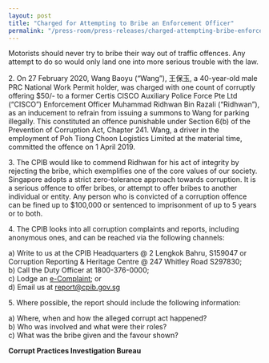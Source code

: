 ```yaml
---
layout: post
title: "Charged for Attempting to Bribe an Enforcement Officer"
permalink: "/press-room/press-releases/charged-attempting-bribe-enforcement-officer"
---
```

Motorists should never try to bribe their way out of traffic offences. Any attempt to do so would only land one into more serious trouble with the law.

2\.        On 27 February 2020, Wang Baoyu (“Wang”), 王保玉, a 40-year-old male PRC National Work Permit holder, was charged with one count of corruptly offering $50/- to a former Certis CISCO Auxiliary Police Force Pte Ltd (“CISCO”) Enforcement Officer Muhammad Ridhwan Bin Razali (“Ridhwan”), as an inducement to refrain from issuing a summons to Wang for parking illegally. This constituted an offence punishable under Section 6(b) of the Prevention of Corruption Act, Chapter 241. Wang, a driver in the employment of Poh Tiong Choon Logistics Limited at the material time, committed the offence on 1 April 2019.

3\.        The CPIB would like to commend Ridhwan for his act of integrity by rejecting the bribe, which exemplifies one of the core values of our society. Singapore adopts a strict zero-tolerance approach towards corruption. It is a serious offence to offer bribes, or attempt to offer bribes to another individual or entity. Any person who is convicted of a corruption offence can be fined up to $100,000 or sentenced to imprisonment of up to 5 years or to both.

4\.       The CPIB looks into all corruption complaints and reports, including anonymous ones, and can be reached via the following channels:

a) Write to us at the CPIB Headquarters @ 2 Lengkok Bahru, S159047 or Corruption Reporting & Heritage Centre @ 247 Whitley Road S297830;<br />
b) Call the Duty Officer at 1800-376-0000;<br />
c) Lodge an [e-Complaint](/e-services/e-complaint-for-corrupt-conduct); or<br>
d) Email us at <a class="spamspan" href="mailto:report@cpib.gov.sg">report@cpib.gov.sg</a>

5\.        Where possible, the report should include the following information:

a) Where, when and how the alleged corrupt act happened?<br />
b) Who was involved and what were their roles?<br />
c) What was the bribe given and the favour shown?

**Corrupt Practices Investigation Bureau**
